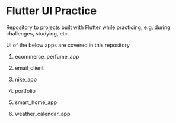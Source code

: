 # Flutter UI Practice

Repository to projects built with Flutter while practicing, e.g. during challenges, studying, etc.

UI of the below apps are covered in this repository

1. ecommerce_perfume_app

2. email_client

3. nike_app

4. portfolio

5. smart_home_app

6. weather_calendar_app
